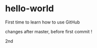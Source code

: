# hello-world
First time to learn how to use GitHub

changes after master, before first commit !

2nd 
